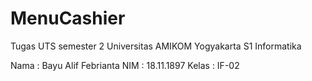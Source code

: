 # MenuCashier
Tugas UTS semester 2 Universitas AMIKOM Yogyakarta
S1 Informatika

Nama  : Bayu Alif Febrianta
NIM   : 18.11.1897
Kelas : IF-02
